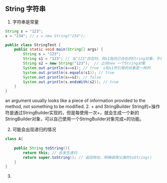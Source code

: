 ## String 字符串
1. 字符串是常量
```java
String s = "123";
s = "234"; // s = new String("234");
```
```java
public class StringTest {
    public static void main(String[] args) {
        String s = "123";
        String s1 = "123"; // 当"123"存在时，则s1指向已存在的String对象，不存在时，则会new一个对象
        String s2 = new String("123");  // 之间new 一个String对象
        System.out.println(s==s1); // true  s和s1所引用的对象是一样的
        System.out.println(s.equals(s1)); // true
        System.out.println(s==s2); // false
        System.out.println(s.endsWith(s2)); // true
    }
}
```
an argument usually looks like a piece of information provided to the method, not
something to be modified. 
2. + and StringBuilder
String的+操作符是通过StringBuilder实现的，但是每使用一次+，就会生成一个新的StringBuilder对象，可以自己使用一个StringBuilder对象完成+的功能。

2. 可能会出现递归的情况
```java
class A{
    
    public String toString(){
        return this; // 会发生递归
        return super.toString(); // 返回地址，明确调用父类的toString()
    }
}
```
3. 
